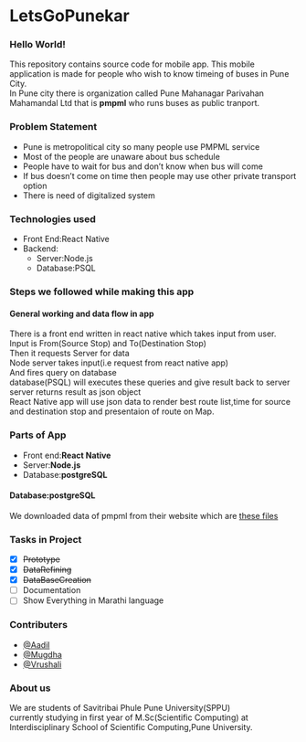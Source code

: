 # LetsGoPunekar
<h3>Hello World!</h3>

This repository contains source code for mobile app.
This mobile application is made for people who
wish to know  timeing of buses in Pune City.</br>In Pune city there is organization called Pune Mahanagar Parivahan Mahamandal Ltd that is **pmpml** who runs buses as public tranport.

### Problem Statement
* Pune is metropolitical city so many
people use PMPML service
* Most of the people are unaware about
bus schedule
* People have to wait for bus and don’t
know when bus will come
* If bus doesn’t come on time then
people may use other private transport
option
* There is need of digitalized system

### Technologies used
- Front End:React Native
- Backend:
  - Server:Node.js
  - Database:PSQL

### Steps we followed while making this app

#### General working and data flow in app
There is a front end written in react native which takes input from user.</br>
Input is From(Source Stop) and To(Destination Stop)</br>
Then it requests Server for data</br>
Node server takes input(i.e request from react native app)</br>
And fires query on database</br>
database(PSQL) will executes these queries and give result back to server</br>
server returns result as json object</br>
React Native app will use json data to render best route list,time for source and destination stop and presentaion of route on Map.

### Parts of App
* Front end:**React Native**
* Server:**Node.js**
* Database:**postgreSQL**

#### Database:**postgreSQL**
We downloaded data of pmpml from their website which are [these files](./Database/Original)


###  Tasks in Project
- [x] ~~Prototype~~
- [x] ~~DataRefining~~ 
- [x] ~~DataBaseCreation~~
- [ ] Documentation
- [ ] Show Everything in Marathi language
### Contributers
* [@Aadil](https://github.com/Aadil009)
* [@Mugdha](https://github.com/mugs912)
* [@Vrushali](https://github.com/vrushali-d)

### About us
We are students of Savitribai Phule Pune University(SPPU)</br>
currently studying in first year of M.Sc(Scientific Computing) at</br>
Interdisciplinary School of Scientific Computing,Pune University.
